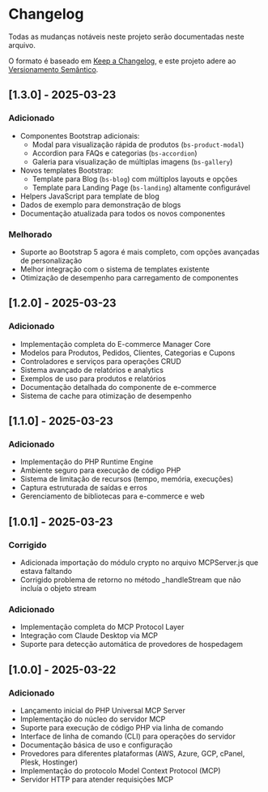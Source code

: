 # Changelog

Todas as mudanças notáveis neste projeto serão documentadas neste arquivo.

O formato é baseado em [Keep a Changelog](https://keepachangelog.com/pt-BR/1.0.0/),
e este projeto adere ao [Versionamento Semântico](https://semver.org/lang/pt-BR/spec/v2.0.0.html).

## [1.3.0] - 2025-03-23

### Adicionado
- Componentes Bootstrap adicionais:
  - Modal para visualização rápida de produtos (`bs-product-modal`)
  - Accordion para FAQs e categorias (`bs-accordion`)
  - Galeria para visualização de múltiplas imagens (`bs-gallery`)
- Novos templates Bootstrap:
  - Template para Blog (`bs-blog`) com múltiplos layouts e opções
  - Template para Landing Page (`bs-landing`) altamente configurável
- Helpers JavaScript para template de blog
- Dados de exemplo para demonstração de blogs
- Documentação atualizada para todos os novos componentes

### Melhorado
- Suporte ao Bootstrap 5 agora é mais completo, com opções avançadas de personalização
- Melhor integração com o sistema de templates existente
- Otimização de desempenho para carregamento de componentes

## [1.2.0] - 2025-03-23

### Adicionado
- Implementação completa do E-commerce Manager Core
- Modelos para Produtos, Pedidos, Clientes, Categorias e Cupons
- Controladores e serviços para operações CRUD
- Sistema avançado de relatórios e analytics
- Exemplos de uso para produtos e relatórios
- Documentação detalhada do componente de e-commerce
- Sistema de cache para otimização de desempenho

## [1.1.0] - 2025-03-23

### Adicionado
- Implementação do PHP Runtime Engine
- Ambiente seguro para execução de código PHP
- Sistema de limitação de recursos (tempo, memória, execuções)
- Captura estruturada de saídas e erros
- Gerenciamento de bibliotecas para e-commerce e web

## [1.0.1] - 2025-03-23

### Corrigido
- Adicionada importação do módulo crypto no arquivo MCPServer.js que estava faltando
- Corrigido problema de retorno no método _handleStream que não incluía o objeto stream

### Adicionado
- Implementação completa do MCP Protocol Layer
- Integração com Claude Desktop via MCP
- Suporte para detecção automática de provedores de hospedagem

## [1.0.0] - 2025-03-22

### Adicionado
- Lançamento inicial do PHP Universal MCP Server
- Implementação do núcleo do servidor MCP
- Suporte para execução de código PHP via linha de comando
- Interface de linha de comando (CLI) para operações do servidor
- Documentação básica de uso e configuração
- Provedores para diferentes plataformas (AWS, Azure, GCP, cPanel, Plesk, Hostinger)
- Implementação do protocolo Model Context Protocol (MCP)
- Servidor HTTP para atender requisições MCP
